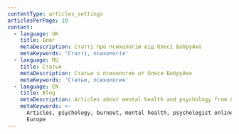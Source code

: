 ```yaml
---
contentType: articles_settings
articlesPerPage: 10
content:
  - language: UK
    title: Блог
    metaDescription: Статті про психологію від Олесі Бобруйко
    metaKeywords: 'Статті, психологія'
  - language: RU
    title: Статьи
    metaDescription: Статьи о психологие от Олеси Бобруйко
    metaKeywords: 'Статьи, психология'
  - language: EN
    title: Blog
    metaDescription: Articles about mental health and psychology from Olesia Bobruiko
    metaKeywords: >-
      Articles, psychology, burnout, mental health, psychologist online Denmark,
      Europe
---
```

